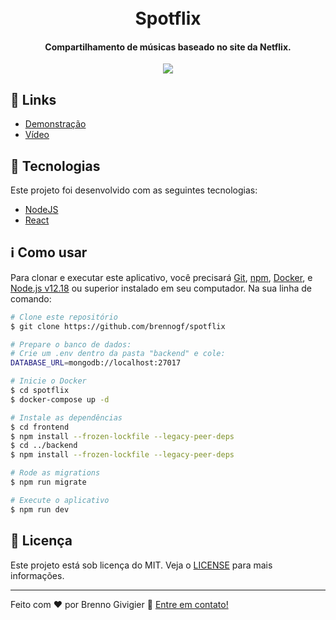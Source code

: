 <h1 align="center">
    <br>
    Spotflix
</h1>
<h4 align="center">
  Compartilhamento de músicas baseado no site da Netflix.
</h4>
<p align="center">
  <img src="https://i.ibb.co/Jv0pFYs/Sem-t-tulo.png">
</p>

## :link: Links

- [Demonstração](https://spotflix.onrender.com/)
- [Vídeo](https://drive.google.com/file/d/1Ey4Rj4bZckln52HHouvDH3cbgxzsDvmN/preview)

## :rocket: Tecnologias

Este projeto foi desenvolvido com as seguintes tecnologias:

- [NodeJS](https://nodejs.org/)
- [React](https://reactjs.org/)
  
## :information_source: Como usar

Para clonar e executar este aplicativo, você precisará [Git](https://git-scm.com), [npm](https://www.npmjs.com), [Docker](https://www.docker.com), e [Node.js v12.18](https://nodejs.org/) ou superior instalado em seu computador. Na sua linha de comando:

```bash
# Clone este repositório
$ git clone https://github.com/brennogf/spotflix

# Prepare o banco de dados:
# Crie um .env dentro da pasta "backend" e cole:
DATABASE_URL=mongodb://localhost:27017

# Inicie o Docker
$ cd spotflix
$ docker-compose up -d

# Instale as dependências
$ cd frontend
$ npm install --frozen-lockfile --legacy-peer-deps
$ cd ../backend
$ npm install --frozen-lockfile --legacy-peer-deps

# Rode as migrations
$ npm run migrate

# Execute o aplicativo
$ npm run dev
```

## :memo: Licença

Este projeto está sob licença do MIT. Veja o [LICENSE](https://github.com/brennogf/spotflix/blob/master/LICENSE) para mais informações.

---

Feito com ♥ por Brenno Givigier :wave: [Entre em contato!](https://www.linkedin.com/in/brenno-givigier/)
